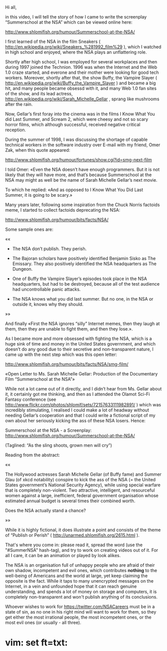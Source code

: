 Hi all,

in this video, I will tell the story of how I came to write the
screenplay “Summerschool at the NSA” which can be viewed online
here:

http://www.shlomifish.org/humour/Summerschool-at-the-NSA/

I first learned of the NSA in the film Sneakers (
http://en.wikipedia.org/wiki/Sneakers_%281992_film%29 ), which I watched in
high school and enjoyed, where the NSA plays an unflattering role.

Shortly after high school, I was employed for several workplaces and then
during 1997 joined the Technion. 1996 was when the Internet and the Web 1.0
craze started, and everone and their mother were looking for good tech workers.
Moreover, shortly after that, the show Buffy, the Vampire Slayer
( http://en.wikipedia.org/wiki/Buffy_the_Vampire_Slayer ) and became a big hit,
and many people became obsessd with it, and many Web 1.0 fan sites of the show,
and its lead actress, http://en.wikipedia.org/wiki/Sarah_Michelle_Gellar ,
sprang like mushrooms after the rain.

Now, Gellar’s first foray into the cinema was in the films I Know What You
did Last Summer, and Scream 2, which were cheesy and not so scary horror films,
which although successful, received negative critical reception.

During the summer of 1998, I was discussing the shortage of capable technical
workers in the software industry over E-mail with my friend, Omer Zak, when this
quote appeared:

http://www.shlomifish.org/humour/fortunes/show.cgi?id=smg-next-film

I told Omer: «Even the NSA doesn’t have enough programmers. But it is not
likely that they will have more, and that’s because Summerschool at the NSA
may might as well be the name of Sarah Michelle Gellar’s next movie.

To which he replied: «And as opposed to I Know What You Did Last Summer,
it is going to be scary.»

Many years later, following some inspiration from the Chuck Norris
factoids meme, I started to collect factoids deprecating the NSA:

http://www.shlomifish.org/humour/bits/facts/NSA/

Some sample ones are:

««

* The NSA don’t publish. They perish.

* The Bajoran scholars have positively identified
Benjamin Sisko as The Emissary. They also positively
identified the NSA headquarters as The Dungeon.

* One of Buffy the Vampire Slayer’s episodes took place
in the NSA headquarters, but had to be destroyed, because
all of the test audience had uncontrollable panic attacks.

* The NSA knows what you did last summer. But no one, in
the NSA or outside it, knows why they should.

»»

And finally «First the NSA ignores “silly” Internet memes,
then they laugh at them, then they are unable to fight them,
and then they lose.».

As I became more and more obsessed with fighting the NSA, which is a
huge sink of time and money in the United States government, and which
doesn’t do any good due to their secretive and non-transparent nature,
I came up with the next step which was this open letter:

http://www.shlomifish.org/humour/bits/facts/NSA/smg-film/

«Open Letter to Ms. Sarah Michelle Gellar: Production of the
Documentary Film “Summerschool at the NSA”»

While not a lot came out of it directly, and I didn’t hear from
Ms. Gellar about it, it certainly got me thinking, and then as I
attended the Olamot Sci-Fi Fantasy conference (see
http://www.flickr.com/photos/shlomif/sets/72157633111982891/ ) which was
incredibly stimulating, I realised I could make a lot of headway without
needing Gellar’s cooperation and that I could write a fictional script
of my own about her seriously kicking the ass of these NSA losers. Hence:

Summerschool at the NSA - a Screenplay:
http://www.shlomifish.org/humour/Summerschool-at-the-NSA/

(Taglined: “As the sling shoots, grown men will cry”)

Reading from the abstract:

««

The Hollywood actresses Sarah Michelle Gellar (of Buffy fame) and Summer Glau
(of xkcd notability) conspire to kick the ass of the NSA (= the United States
government’s National Security Agency), while using special warfare that is
completely non-violent. Two attractive, intelligent, and resourceful women
against a large, inefficient, federal government organisation whose estimated
annual budget is several times their combined worth.

Does the NSA actually stand a chance?

»»

While it is highly fictional, it does illustrate a point and consists of the
theme of “Publish or Perish” ( http://unarmed.shlomifish.org/2615.html ).

That's where you come in: please read it, spread the word (use the "#SummerNSA" hash-tag), and try to work on creating videos out of it. For
all I care, it can be an animation or played by look alikes.

The NSA is an organisation full of unhappy people who are afraid of their own
shadow, incompetent and evil ones, which contributes **nothing** to the
well-being of Americans and the world at large, yet keep claiming the opposite
is the fact. While it taps to many unencrypted messages on the Internet, in
a vein and unfounded hope that it can reach genuine understanding, and spends
a lot of money on storage and computers, it is completely non-transparent
and won't publish anything of its conclusions.

Whoever wishes to work for https://twitter.com/NSACareers must be in a state
of sin, as no one in his right mind will want to work for them, so they get
either the most irrational people, the most incompetent ones, or the most
evil ones (or usually - all three).

# vim: set ft=txt:
